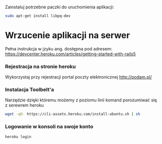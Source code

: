 Zainstaluj potrzebne paczki do uruchomienia aplikacji:
```sh
sudo apt-get install libpq-dev
```


# Wrzucenie aplikacji na serwer
Pełna instrukcja w jzyku ang. dostępna pod adresem: https://devcenter.heroku.com/articles/getting-started-with-rails5

### Rejestracja na stronie heroku
Wykorzystaj przy rejestracji portal poczty elektronicznej http://podam.pl/

### Instalacja Toolbelt'a
Narzędzie dzięki któremu możemy z poziomu linii komand porozumiwać się z serewrem heroku

```sh
wget -qO- https://cli-assets.heroku.com/install-ubuntu.sh | sh
```

### Logowanie w konsoli na swoje konto
```sh
heroku login
```
